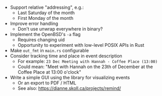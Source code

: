 * Support relative "addressing", e.g.:
    * Last Saturday of the month
    * First Monday of the month
* Improve error handling
    * Don't use unwrap everywhere in binary?
* Implement the OpenBSD's `-a` flag
    * Requires changing uid
    * Opportunity to experiment with low-level POSIX APIs in Rust
* Make `out_fmt` in `main.rs` configurable
* Consider tracking time and place in event description
    * For example: `23 Dec Meeting with Hannah - Coffee Place (13:00)`
    * Could mean: "Meet with Hannah on the 23th of December at the Coffee Place at 13:00 o'clock"
* Write a simple GUI using the library for visualizing events
    * Or an export to PDF / HTML
    * See also: https://dianne.skoll.ca/projects/remind/
